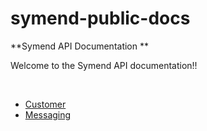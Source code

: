 # symend-public-docs
**Symend API Documentation
**

Welcome to the Symend API documentation!! 


&nbsp;

- [Customer](customer.v1.html)
- [Messaging](messaging.v1.html)

&nbsp;